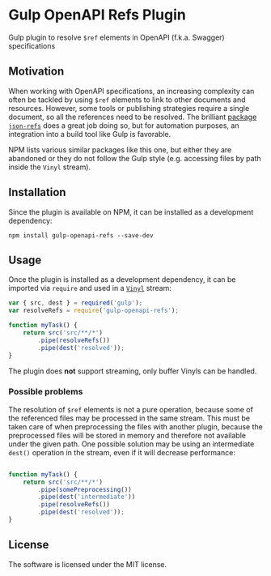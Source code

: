 # Gulp OpenAPI Refs Plugin
Gulp plugin to resolve `$ref` elements in OpenAPI (f.k.a. Swagger) specifications

## Motivation
When working with OpenAPI specifications, an increasing complexity can often be tackled by using `$ref` elements to link to other documents and resources. However, some tools or publishing strategies require a single document, so all the references need to be resolved. The brilliant [package `json-refs`](https://github.com/whitlockjc/json-refs) does a great job doing so, but for automation purposes, an integration into a build tool like Gulp is favorable.

NPM lists various similar packages like this one, but either they are abandoned or they do not follow the Gulp style (e.g. accessing files by path inside the `Vinyl` stream).

## Installation
Since the plugin is available on NPM, it can be installed as a development dependency:

```
npm install gulp-openapi-refs --save-dev
```

## Usage
Once the plugin is installed as a development dependency, it can be imported via `require` and used in a [`Vinyl`](https://gulpjs.com/docs/en/api/vinyl) stream:

``` javascript
var { src, dest } = required('gulp'); 
var resolveRefs = require('gulp-openapi-refs');

function myTask() {
    return src('src/**/*')
        .pipe(resolveRefs())
        .pipe(dest('resolved'));
}
```

The plugin does **not** support streaming, only buffer Vinyls can be handled.

### Possible problems
The resolution of `$ref` elements is not a pure operation, because some of the referenced files may be processed in the same stream. This must be taken care of when preprocessing the files with another plugin, because the preprocessed files will be stored in memory and therefore not available under the given path. One possible solution may be using an intermediate `dest()` operation in the stream, even if it will decrease performance:

``` javascript

function myTask() {
    return src('src/**/*')
        .pipe(somePreprocessing())
        .pipe(dest('intermediate'))
        .pipe(resolveRefs())
        .pipe(dest('resolved'));
}
```

## License
The software is licensed under the MIT license.
